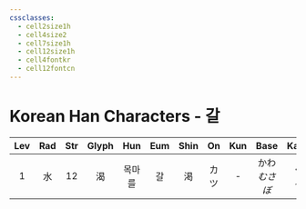 ```yaml
---
cssclasses:
  - cell2size1h
  - cell4size2
  - cell7size1h
  - cell12size1h
  - cell4fontkr
  - cell12fontcn
---
```


# Korean Han Characters - 갈

| Lev | Rad | Str | Glyph | Hun | Eum | Shin | On  | Kun |    Base     |   Kana   | Simp | Man | Can  |
| :-: | :-: | :-: | :---: | :-: | :-: | :--: | :-: | :-: | :---------: | :------: | :--: | :-: | :--: |
|  1  |  水  | 12  |   渴   | 목마를 |  갈  |  渇   | カツ  |  -  | かわ<br>*むさぼ* | く<br>*る* |  -   | kě  | hot3 |
 